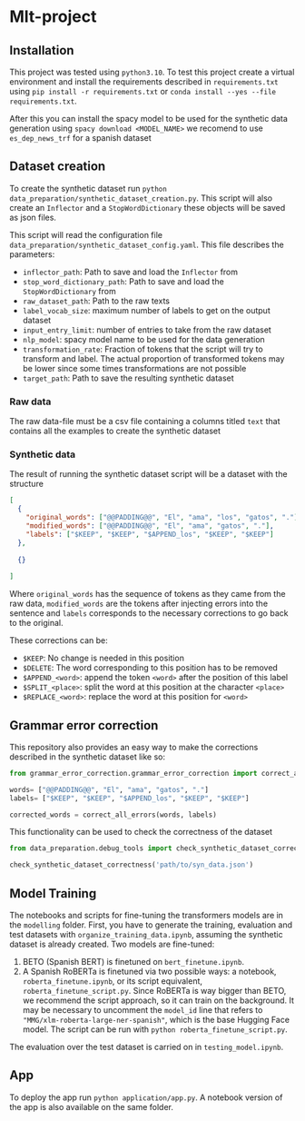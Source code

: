# Mlt-project

## Installation

This project was tested using `python3.10`. To test this project create a virtual environment and install the
requirements described in `requirements.txt` using `pip install -r requirements.txt` or
`conda install --yes --file requirements.txt`.

After this you can install the spacy model to be used for the synthetic data generation using
`spacy download <MODEL_NAME>` we recomend to use `es_dep_news_trf` for a spanish dataset

## Dataset creation

To create the synthetic dataset run `python data_preparation/synthetic_dataset_creation.py`. This script will also create
an `Inflector` and a `StopWordDictionary` these objects will be saved as json files.

This script will read the configuration file `data_preparation/synthetic_dataset_config.yaml`. This file describes the
parameters:

- `inflector_path`: Path to save and load the `Inflector` from
- `stop_word_dictionary_path`: Path to save and load the `StopWordDictionary` from
- `raw_dataset_path`: Path to the raw texts
- `label_vocab_size`: maximum number of labels to get on the output dataset
- `input_entry_limit`: number of entries to take from the raw dataset
- `nlp_model`: spacy model name to be used for the data generation
- `transformation_rate`: Fraction of tokens that the script will try to transform and label. The actual proportion of
  transformed tokens may be lower since some times transformations are not possible
- `target_path`: Path to save the resulting synthetic dataset

### Raw data

The raw data-file must be a csv file containing a columns titled `text` that contains all the examples to create the
synthetic dataset

### Synthetic data

The result of running the synthetic dataset script will be a dataset with the structure

```json
[
  {
    "original_words": ["@@PADDING@@", "El", "ama", "los", "gatos", "."],
    "modified_words": ["@@PADDING@@", "El", "ama", "gatos", "."],
    "labels": ["$KEEP", "$KEEP", "$APPEND_los", "$KEEP", "$KEEP"]
  },
  
  {}
  
]
```

Where `original_words` has the sequence of tokens as they came from the raw data, `modified_words` are the tokens after
injecting errors into the sentence and `labels` corresponds to the necessary corrections to go back to the original.

These corrections can be:
- `$KEEP`: No change is needed in this position
- `$DELETE`: The word corresponding to this position has to be removed
- `$APPEND_<word>`: append the token `<word>` after the position of this label 
- `$SPLIT_<place>`: split the word at this position at the character `<place>`
- `$REPLACE_<word>`: replace the word at this position for `<word>`


## Grammar error correction

This repository also provides an easy way to make the corrections described in the synthetic dataset like so:
```python
from grammar_error_correction.grammar_error_correction import correct_all_errors

words= ["@@PADDING@@", "El", "ama", "gatos", "."]
labels= ["$KEEP", "$KEEP", "$APPEND_los", "$KEEP", "$KEEP"]

corrected_words = correct_all_errors(words, labels)
```

This functionality can be used to check the correctness of the dataset

```python
from data_preparation.debug_tools import check_synthetic_dataset_correctness

check_synthetic_dataset_correctness('path/to/syn_data.json')
```

## Model Training

The notebooks and scripts for fine-tuning the transformers models are in the `modelling` folder. First, you have to
generate the training, evaluation and test datasets with `organize_training_data.ipynb`, assuming the synthetic dataset
is already created. Two models are fine-tuned:

1. BETO (Spanish BERT) is finetuned on `bert_finetune.ipynb`.
2. A Spanish RoBERTa is finetuned via two possible ways: a notebook, `roberta_finetune.ipynb`, or its script equivalent, `roberta_finetune_script.py`. Since RoBERTa is way bigger than BETO, we recommend the script approach, so it can train on the background. It may be necessary to uncomment the `model_id` line that refers to `"MMG/xlm-roberta-large-ner-spanish"`, which is the base Hugging Face model. The script can be run with `python roberta_finetune_script.py`.

The evaluation over the test dataset is carried on in `testing_model.ipynb`.

## App

To deploy the app run `python application/app.py`. A notebook version of the app is also available on the same folder.
